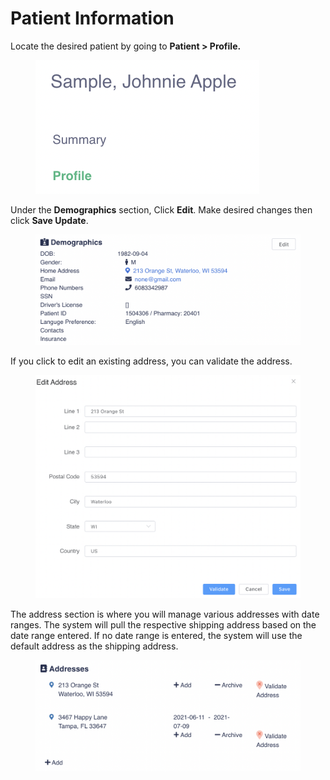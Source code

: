 # Patient Information

Locate the desired patient by going to **Patient > Profile.**

<figure><img src="../../.gitbook/assets/image (47).png" alt=""><figcaption></figcaption></figure>

Under the **Demographics** section, Click **Edit**. Make desired changes then click **Save Update**.

<figure><img src="../../.gitbook/assets/image (48).png" alt=""><figcaption></figcaption></figure>

If you click to edit an existing address, you can validate the address.

<figure><img src="../../.gitbook/assets/image (49).png" alt=""><figcaption></figcaption></figure>

The address section is where you will manage various addresses with date ranges. The system will pull the respective shipping address based on the date range entered. If no date range is entered, the system will use the default address as the shipping address.

<figure><img src="../../.gitbook/assets/image (50).png" alt=""><figcaption></figcaption></figure>

